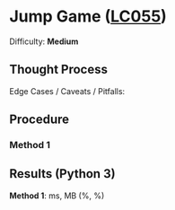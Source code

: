 # Jump Game ([LC055](https://leetcode.com/problems/jump-game/))
Difficulty: **Medium**

## Thought Process

Edge Cases / Caveats / Pitfalls:

## Procedure

### Method 1

## Results (Python 3)

**Method 1**:  ms, MB (%, %)
